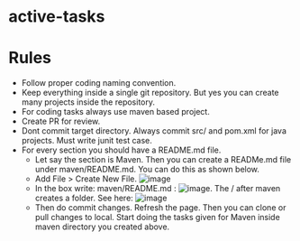 # active-tasks


# Rules
- Follow proper coding naming convention. 
- Keep everything inside a single git repository. But yes you can create many projects inside the repository.
- For coding tasks always use maven based project.
- Create PR for review.
- Dont commit target directory. Always commit src/ and pom.xml for java projects. Must write junit test case.
- For every section you should have a README.md file.
  - Let say the section is Maven. Then you can create a READMe.md file under maven/README.md. You can do this
  as shown below.
  - Add File > Create New File. ![image](https://github.com/one-note/active-tasks/assets/17001948/4e67b907-33e0-41e0-9c14-28fc21cf6865)
  - In the box write: maven/README.md : ![image](https://github.com/one-note/active-tasks/assets/17001948/97bc962d-cc66-49c9-a3bd-cf12546dae43). The / after maven
    creates a folder. See here: ![image](https://github.com/one-note/active-tasks/assets/17001948/291c96cd-0c91-44d0-902e-477b5526480d)
  - Then do commit changes. Refresh the page. Then you can clone or pull changes to local. Start doing the tasks given for Maven inside maven directory you created
    above.
